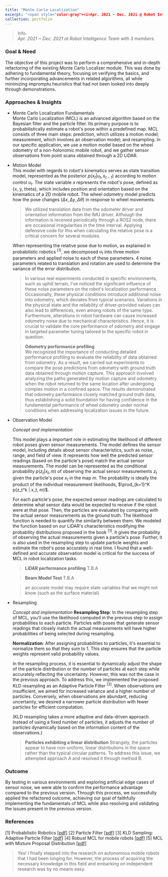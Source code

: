 ```yaml
---
title: "Monte Carlo Localization"
excerpt: "<span style="color:gray"><i>Apr. 2021 ~ Dec. 2021 @ Robot Intelligence Team</i></span><br> <b>For refactoring and enhancing the performance of the 2D LiDAR-based localizer.</b>"
collection: portfolio
---
```

<!-- <br/><img src='/images/500x300.png'> -->

> Info.  
  _Apr. 2021 ~ Dec. 2021 at Robot Intelligence Team with 3 members._

### Goal & Need

The objective of this project was to perform a comprehensive and in-depth refactoring of the existing Monte Carlo Localizer module. This was done by adhering to fundamental theory, focusing on verifying the basics, and further incorporating advancements in related algorithms, all while minimizing impromptu heuristics that had not been looked into deeply through demonstrations.

### Approaches & Insights

* Monte Carlo Localization Fundamentals  
  Monte Carlo Localization (MCL) is an advanced algorithm based on the Bayesian filter and the particle filter. Its primary purpose is to probabilistically estimate a robot's pose within a predefined map. MCL consists of three main steps: prediction, which utilizes a motion model; measurement, which involves an observation model; and resampling. In our specific application, we use a motion model based on the wheel odometry of a non-holonomic mobile robot, and we gather sensor observations from point scans obtained through a 2D LiDAR. 

* Motion Model  
  This model with regards to robot's kinematics serves as state transition model, represented as the posterior $p(x_t | u_t, x_{t-1})$ according to motion control $u_t$.
  The state variable $x$ represents the robot's pose, defined as {x, y, theta}, which includes position and orientation based on the kinematics of a 2D mobile robot. The wheel odometry model predicts how the pose changes ($\Delta x, \Delta y, \Delta \theta$) in response to wheel movements.

  > We utilized translation data from the odometer driver and orientation information from the IMU driver. Although the information is received periodically through a ROS2 node, there are occasional irregularities in the time interval. Applying defensive code for this when calculating the relative pose is a critical concern for several modules.

  When representing the relative pose due to motion, as explained in probabilistic robotics <sup>[1]</sup>, we decomposed $u_t$ into three motion parameters and applied noise to each of these parameters. 4 noise parameters related to translation and rotation are used to determine the variance of the error distribution.

  > In various real experiments conducted in specific environments, such as uphill terrain, I've noticed the significant influence of these noise parameters on the robot's localization performance. Occasionally, these physical conditions introduce additional noise into odometry, which deviates from typical scenarios. Variations in the physical state and the reliability of driver-provided values can also lead to differences, even among robots of the same type. Furthermore, alterations in robot hardware can cause increased odometry noise due to mechanical characteristics. Hence, it is crucial to validate the core performance of odometry and engage in targeted parameter tuning tailored to the specific robot in question.

  > **Odometry performance profiling**  
  We recognized the importance of conducting detailed performance profiling to evaluate the reliability of data obtained from odometry. As a result, we carried out experiments to compare the pose predictions from odometry with ground truth data obtained through motion capture. This approach involved analyzing the paths generated by motion capture and odometry when the robot returned to the same location after undergoing complex motion in a confined space. The results demonstrated that odometry performance closely matched ground truth data, thus establishing a solid foundation for having confidence in the fundamental performance of wheel odometry under normal conditions when addressing localization issues in the future.

* Observation Model

  _Concept and implementation_

  This model plays a important role in estimating the likelihood of different robot poses given sensor measurements. The model defines the sensor model, including details about sensor characteristics, such as noise, range, and field of view. It represents how well the predicted sensor readings (based on the particle's pose) match the actual sensor measurements. The model can be represented as the conditional probability $p(z_t | x_t, m)$ of observing the actual sensor measurements $z_t$ given the particle's pose $x_t$ in the map $m$. The probability is ideally the product of the individual measurement likelihoods, $\prod_{k=1}^K p(z_t^k | x_t, m)$.

  For each particle's pose, the expected sensor readings are calculated to determine what sensor data would be expected to receive if the robot were at that pose. Then, the particles are evaluated by comparing with the actual sensor measurements as the ground truth. The likelihood function is needed to quantify the similarity between them. We modeled the function based on our LiDAR's characteristics modifying the probability distributions proposed in the book <sup>[1]</sup>. It gives the probability of observing the actual measurements given a particle's pose. Further, it is also used in the resampling step to update particle weights and estimate the robot's pose accurately in real time. I found that a well-defined and accurate observation model is critical for the success of MCL in robot localization tasks.

  > **LiDAR performance profiling**
    T.B.A

  > **Beam Model Test**
    T.B.A

  > an accurate model may require state variables that we might not know
(such as the surface material)

* Resampling

  _Concept and implementation_
  **Resampling Step**:
  In the resampling step of MCL, you'll use the likelihood computed in the previous step to assign probabilities to each particle. Particles with poses that generate sensor readings that closely match the actual measurements will have higher probabilities of being selected during resampling.

  **Normalization**:
  After assigning probabilities to particles, it's essential to normalize them so that they sum to 1. This step ensures that the particle weights represent valid probability values.

  In the resampling process, it is essential to dynamically adjust the shape of the particle distribution or the number of particles at each step while accurately reflecting the uncertainty. However, this was not the case in the previous approach. To address this, we implemented the proposed KLD resampling as an Adaptive Particle Filter <sup>[3]</sup>. When observations are insufficient, we aimed for increased variance and a higher number of particles. Conversely, when observations are abundant, reducing uncertainty, we desired a narrower particle distribution with fewer particles for efficient computation.

  (KLD resampling takes a more adaptive and data-driven approach. Instead of using a fixed number of particles, it adjusts the number of particles dynamically based on the information content of the observations.)

  > **Particles exhibiting a linear distribution**
  Strangely, the particles appear to have non-uniform, linear distributions in the space rather than the typical circular patterns. To address this issue, we attempted approach A and resolved it through method B.

### Outcome

By testing in various environments and exploring artificial edge cases of sensor noise, we were able to confirm the performance advantage compared to the previous version. Through this process, we successfully applied the refactored outcome, achieving our goal of faithfully implementing the fundamentals of MCL while also resolving and validating the issues present in the previous version.

### References

[1] Probabilistic Robotics [[pdf]](https://docs.ufpr.br/~danielsantos/ProbabilisticRobotics.pdf)
[2] Particle Filter [[pdf]](https://people.eecs.berkeley.edu/~pabbeel/cs287-fa11/slides/particle-filters++_v2.pdf)
[3] KLD Sampling: Adaptive Particle Filter [[pdf]](https://proceedings.neurips.cc/paper/2001/file/c5b2cebf15b205503560c4e8e6d1ea78-Paper.pdf)
[4] Robust MCL for mobile robots [[pdf]](https://www2.informatik.uni-freiburg.de/~burgard/postscripts/robustMonteCarlo.pdf)
[5] MCL with Mixture Proposal Distribution [[pdf]](https://robots.stanford.edu/papers/thrun.hybrid-mcl.pdf)

> Yes! I finally stepped into the research on autonomous mobile robots that I had been longing for. However, the process of acquiring the necessary knowledge in this field and embarking on independent research was by no means easy.
